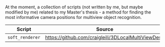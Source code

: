 At the moment, a collection of scripts (not written by me, but maybe modified by me) related to my Master's thesis - a method for finding the most informative camera positions for multiview object recognition.

|Script | Source|
|---|----|
|`soft_renderer` | https://github.com/craigleili/3DLocalMultiViewDesc|